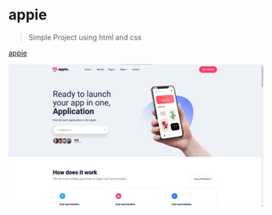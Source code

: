 # appie
>Simple Project using html and css

[appie](https://appie-ahmed.netlify.app/ "Go live")

![appie image](img/Markdown-img.png)
